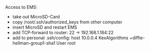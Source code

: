 
Access to EMS:
- take out MicroSD-Card
- copy /root/.ssh/authorized_keys from other computer
- insert MicroSD and restart EMS
- add TCP-forward to router: 22 -> 192.168.1.184:22
- add to personal .ssh/config:
host 10.0.0.4
 KexAlgorithms +diffie-hellman-group1-sha1
 User root

